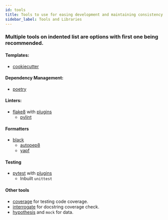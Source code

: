 ```yaml
---
id: tools
title: Tools to use for easing development and maintaining consistency.
sidebar_label: Tools and Libraries
---
```


### Multiple tools on indented list are options with first one being recommended.

#### Templates:
* [cookiecutter](https://cookiecutter.readthedocs.io/en/1.7.2/)

#### Dependency Management:
* [poetry](https://python-poetry.org/)

#### Linters:
* [flake8](https://flake8.pycqa.org/en/latest/) with [plugins](https://github.com/DmytroLitvinov/awesome-flake8-extensions)
    * [pylint](https://www.pylint.org)

#### Formatters
* [black](https://black.readthedocs.io/en/stable/)
    * [autopep8](https://pypi.org/project/autopep8/)
    * [yapf](https://pypi.org/project/yapf/) 

#### Testing
* [pytest](https://pytest.org) with [plugins](https://docs.pytest.org/en/2.7.3/plugins_index/index.html)
    * Inbuilt `unittest`

#### Other tools
* [coverage](https://coverage.readthedocs.io/en/coverage-5.1/) for testing code coverage.
* [interrogate](https://interrogate.readthedocs.io/en/latest/) for docstring coverage check.
* [hypothesis](https://hypothesis.readthedocs.io/en/latest/) and `mock` for data.
